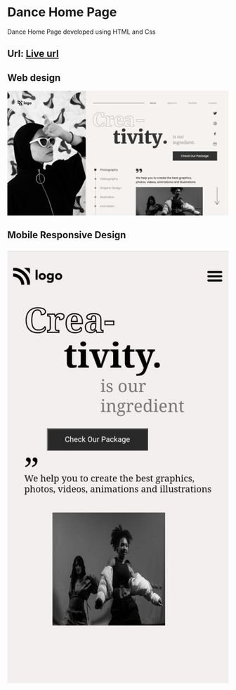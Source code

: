 
# Dance Home Page

Dance Home Page developed using HTML and Css

## Url: [Live url](https://14-dance-page.netlify.app/)

## Web design

![Web Design](./images/14.png)



## Mobile Responsive Design

![Mobile Design](./images/14.mobile.jpeg)